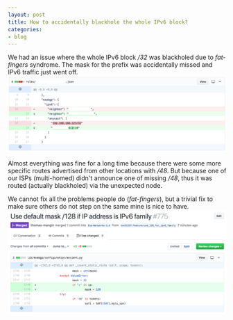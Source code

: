 ```yaml
---
layout: post
title: How to accidentally blackhole the whole IPv6 block?
categories:
- blog
---
```


We had an issue where the whole IPv6 block _/32_ was blackholed due to _fat-fingers_ syndrome. The mask for the prefix was accidentally missed and IPv6 traffic just went off.
![missed ExaBGP IPv6 prefix mask](/images/exabgp_ipv6_missed_mask.png)

Almost everything was fine for a long time because there were some more specific routes advertised from other locations with _/48_. But because one of our ISPs (multi-homed) didn't announce one of missing _/48_, thus it was routed (actually blackholed) via the unexpected node.

We cannot fix all the problems people do (_fat-fingers_), but a trivial fix to make sure others do not step on the same mine is nice to have.
![default ExaBGP IPv6 prefix mask](/images/exabgp_ipv6_prefix_mask.png)
